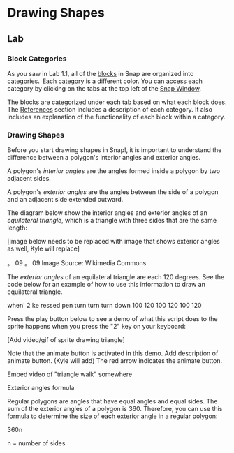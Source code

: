 # Drawing Shapes 

## Lab 

 

### Block Categories 

As you saw in Lab 1.1, all of the [blocks](onenote:Glossary.one#Glossary&section-id={ba801250-2f51-4298-b46b-61766397c088}&page-id={2e1d37b1-066f-4d94-a96a-1f204a6a23d6}&end) in Snap are organized into categories.  Each category is a different color. You can access each category by clicking on the tabs at the top left of the [Snap Window](onenote:#Snap%20Window&section-id={bd944216-ae14-4da7-9e9c-e8ddfd7e5463}&page-id={e510ce73-fecb-46b8-96ba-617f262f66a8}&end).  

 


 

The blocks are categorized under each tab based on what each block does. The [References](onenote:References.one#Markdown&section-id={e721da9c-417a-4281-b632-29bbb442ae01}&page-id={ec5eb0f4-4e6f-d14d-9e7a-2a651877eeab}&end) section includes a description of each category. It also includes an explanation of the functionality of each block within a category.   

  

### Drawing Shapes 

Before you start drawing shapes in Snap!, it is important to understand the difference between a polygon's interior angles and exterior angles.  

 

A polygon's *interior angles* are the angles formed inside a polygon by two adjacent sides.  

 

A polygon's *exterior angles* are the angles between the side of a polygon and an adjacent side extended outward.  

 

The diagram below show the interior angles and exterior angles of an *equilateral triangle*, which is a triangle with three sides that are the same length: 

 

[image below needs to be replaced with image that shows exterior angles as well, Kyle will replace] 

。 09 
。 09 
Image Source: Wikimedia Commons 

 

The *exterior angles* of an equilateral triangle are each 120 degrees. See the code below for an example of how to use this information  to draw an equilateral triangle. 

 

when' 2 ke 
ressed 
pen 
turn 
turn 
turn 
down 
100 
120 
100 
120 
100 
120 
 

Press the play button below to see a demo of what this script does to the sprite happens when you press the "2" key on your keyboard:  

[Add video/gif of sprite drawing triangle] 

 


 

Note that the animate button is activated in this demo. Add description of animate button. (Kyle will add) The red arrow indicates the animate button. 

 

Embed video of "triangle walk" somewhere 

 

Exterior angles formula 

Regular polygons are angles that have equal angles and equal sides. The sum of the exterior angles of a polygon is 360.  Therefore, you can use this formula to determine the size of each exterior angle in a regular polygon: 

 

360n
 

 

n = number of sides 
